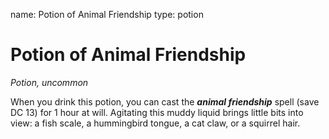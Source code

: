 name: Potion of Animal Friendship
type: potion

# Potion of Animal Friendship
_Potion, uncommon_

When you drink this potion, you can cast the **_animal friendship_** spell (save DC 13) for 1 hour at will. Agitating this muddy liquid brings little bits into view: a fish scale, a hummingbird tongue, a cat claw, or a squirrel hair.
